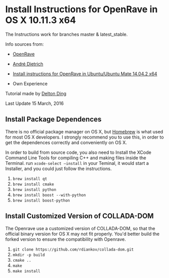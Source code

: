 # Install Instructions for OpenRave in OS X 10.11.3 x64

The Instructions work for branches master & latest_stable.

Info sources from:

- [OpenRave](http://openrave.org/docs/latest_stable/coreapihtml/installation_linux.html)
- [André Dietrich](http://www.aizac.info/installing-openrave0-9-on-ubuntu-trusty-14-04-64bit/)


- [Install instructions for OpenRave in Ubuntu/Ubuntu Mate 14.04.2 x64](https://github.com/rdiankov/openrave/blob/master/docs/Tutorial%20for%20Installing%20Openrave%20in%20Ubuntu-Ubuntu%20Mate%2014.04.2%20x64.rst)


- Own Experience

Tutorial made by [Delton Ding](mailto:dsh0416@gmail.com)

Last Update 15 March, 2016

## Install Package Dependences

There is no official package manager on OS X, but [Homebrew](http://brew.sh/) is what used for most OS X developers. I strongly recommend you to use this, in order to get the dependences correctly and conveniently on OS X.

In order to build from source code, you also need to Install the XCode Command Line Tools for compiling C++ and making files inside the Terminal. run `xcode-select —install` in your Teminal, it would start a Installer, and you could just follow the instructions.

1. `brew install qt`
2. `brew install cmake`
3. `brew install python`
4. `brew install boost --with-python`
5. `brew install boost-python`

## Install Customized Version of COLLADA-DOM

The Openrave use a customized version of COLLADA-DOM, so that the official binary version for OS X may not fit properly. You'd better build the forked version to ensure the compatibility with Openrave.

1. `git clone https://github.com/rdiankov/collada-dom.git`
2. `mkdir -p build`
3. `cmake ..`
4. `make`
5. `make install`

